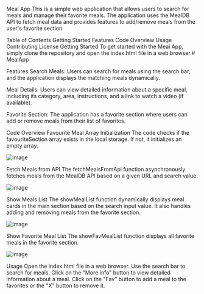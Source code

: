 Meal App
This is a simple web application that allows users to search for meals and manage their favorite meals. The application uses the MealDB API to fetch meal data and provides features to add/remove meals from the user's favorite section.

Table of Contents
Getting Started
Features
Code Overview
Usage
Contributing
License
Getting Started
To get started with the Meal App, simply clone the repository and open the index.html file in a web browser.# MealApp

Features
Search Meals: Users can search for meals using the search bar, and the application displays the matching meals dynamically.

Meal Details: Users can view detailed information about a specific meal, including its category, area, instructions, and a link to watch a video (if available).

Favorite Section: The application has a favorite section where users can add or remove meals from their list of favorites.

Code Overview
Favourite Meal Array Initialization
The code checks if the favouriteSection array exists in the local storage. If not, it initializes an empty array.

![image](https://github.com/avinashsahni/MealApp/assets/5916632/6b47eaac-5970-4889-a8ab-6742b11d08fa)

Fetch Meals from API
The fetchMealsFromApi function asynchronously fetches meals from the MealDB API based on a given URL and search value.

![image](https://github.com/avinashsahni/MealApp/assets/5916632/7d6bfe4a-ba73-491b-b836-ad23abd99a59)

Show Meals List
The showMealList function dynamically displays meal cards in the main section based on the search input value. It also handles adding and removing meals from the favorite section.

![image](https://github.com/avinashsahni/MealApp/assets/5916632/74616837-576a-4cb5-a5d4-e3c608052168)

Show Favorite Meal List
The showFavMealList function displays all favorite meals in the favorite section.

![image](https://github.com/avinashsahni/MealApp/assets/5916632/d66c0e24-4b31-4eef-af79-e7997e9d101b)

Usage
Open the index.html file in a web browser.
Use the search bar to search for meals.
Click on the "More info" button to view detailed information about a meal.
Click on the "Fav" button to add a meal to the favorites or the "X" button to remove it.




